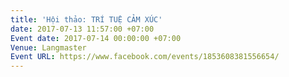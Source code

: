 ```yaml
---
title: 'Hội thảo: TRÍ TUỆ CẢM XÚC'
date: 2017-07-13 11:57:00 +07:00
Event date: 2017-07-14 00:00:00 +07:00
Venue: Langmaster
Event URL: https://www.facebook.com/events/1853608381556654/
---
```


